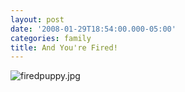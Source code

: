 ```yaml
---
layout: post
date: '2008-01-29T18:54:00.000-05:00'
categories: family
title: And You're Fired!
---
```


![firedpuppy.jpg](/assets/2008/firedpuppy.jpg)</a>